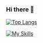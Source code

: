### Hi there 👋
[![Top Langs](https://github-readme-stats-git-masterrstaa-rickstaa.vercel.app/api/top-langs/?username=MaxKej&hide=HLSL,ShaderLab&count_private=true&langs_count=6)](https://github.com/anuraghazra/github-readme-stats)

[![My Skills](https://skillicons.dev/icons?i=fortran,c,cpp,cs,dotnet,sql,js,java,py,vim,vscode,visualstudio,idea,unity,mongodb&perline=7)](https://skillicons.dev)
